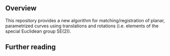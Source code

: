 Overview
--------

This repository provides a new algorithm for matching/registration of planar, parametrized curves using translations and rotations (i.e. elements of the special Euclidean group SE(2)).

Further reading
---------------
